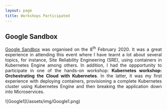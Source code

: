 ```yaml
---
layout: page
title: Workshops Participated
---
```



## Google Sandbox
<p align="justify">  <a href="https://events.withgoogle.com/sandbox-manchester-united-kingdom/#content">Google Sandbox</a> was organised on the 8<sup>th</sup> February 2020. It was a great experience in attending this event where I have learnt a lot about several topics, for instance, Site Reliability Engineering (SRE), using containers in Kubernetes Engine among others. In addition, I had the oppportunity to participate in one of the hands-on workshop: <b>Kubernetes workshop: Orchestrating the Cloud with Kubernetes</b>. In the latter, it was my first experience with deploying containers, provisioning a complete Kubernetes cluster using Kubernetes Engine and then breaking the application down into Microservices.</p>
![Google1](/assets/img/Google1.png)






